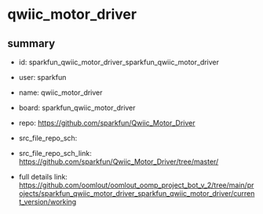 # qwiic_motor_driver
 
## summary 
* id: sparkfun_qwiic_motor_driver_sparkfun_qwiic_motor_driver
* user: sparkfun
* name: qwiic_motor_driver
* board: sparkfun_qwiic_motor_driver
* repo: https://github.com/sparkfun/Qwiic_Motor_Driver



* src_file_repo_sch: 
* src_file_repo_sch_link: https://github.com/sparkfun/Qwiic_Motor_Driver/tree/master/
* full details link: https://github.com/oomlout/oomlout_oomp_project_bot_v_2/tree/main/projects/sparkfun_qwiic_motor_driver_sparkfun_qwiic_motor_driver/current_version/working  







